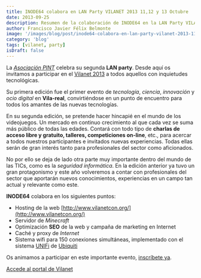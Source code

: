 ```yaml
---
title: INODE64 colabora en LAN Party VILANET 2013 11,12 y 13 Octubre
date: 2013-09-25
description: Resumen de la colaboración de INODE64 en la LAN Party VILANET 2013, destacando actividades tecnológicas, videojuegos, seguridad informática y soporte técnico.
author: Francisco Javier Félix Belmonte
image: '/images/blog/post/inode64-colabora-en-lan-party-vilanet-2013-11-12-y-13-octubre.webp'
category: 'blog'
tags: [vilanet, party]
isDraft: false
---
```


La [*Asociación PINT*](https://twitter.com/AsociacionPint) celebra su segunda **LAN party**. Desde aquí os invitamos a participar en el [Vilanet 2013](http://www.vilanetcon.org/) a todos aquellos con inquietudes tecnológicas.

Su primera edición fue el primer evento de *tecnología*, *ciencia*, *innovación* y *ocio digital* en **Vila-real**, convirtiéndose en un punto de encuentro para todos los amantes de las nuevas tecnologías.

En su segunda edición, se pretende hacer hincapié en el mundo de los videojuegos. Un mercado en continuo crecimiento al que cada vez se suma más público de todas las edades. Contará con todo tipo de **charlas de acceso libre y gratuito, talleres, competiciones on-line**, etc., para acercar a todos nuestros participantes e invitados nuevas experiencias. Todas ellas serán de gran interés tanto para profesionales del sector como aficionados.

No por ello se deja de lado otra parte muy importante dentro del mundo de las TICs, como es la *seguridad informática*. En la edición anterior ya tuvo un gran protagonismo y este año volveremos a contar con profesionales del sector que aportarán nuevos conocimientos, experiencias en un campo tan actual y relevante como este.

**INODE64** colabora en los siguientes puntos:

- Hosting de la web [http://www.vilanetcon.org/](http://www.vilanetcon.org/)
- Servidor de *Minecraft*
- Optimización **SEO** de la web y campaña de marketing en Internet
- Caché y proxy de *Internet*
- Sistema wifi para 150 conexiones simultáneas, implementado con el sistema [UNIFi](http://www.ubnt.com/unifi) de [Ubiquiti](http://www.ubnt.com)

Os animamos a participar en este importante evento, [inscríbete ya](http://www.vilanetcon.org/inscripcion).

[Accede al portal de Vilanet](http://www.vilanetcon.org/)